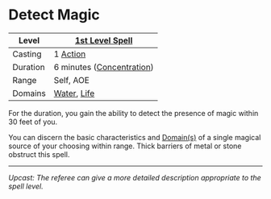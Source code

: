 # Detect Magic

| Level    | [1st Level Spell](1st%20Level%20Spells.md)                                           |
| -------- | ------------------------------------------------------------------------------------ |
| Casting  | 1 [Action](../../../../Game%20Procedures/Action.md)                                  |
| Duration | 6 minutes ([Concentration](../../../Concentration.md))                               |
| Range    | Self, AOE                                                                            |
| Domains  | [Water](../../../Spell%20Domains/Water.md), [Life](../../../Spell%20Domains/Life.md) |

For the duration, you gain the ability to detect the presence of magic within 30 feet of you. 

You can discern the basic characteristics and [Domain(s)](../../../Spell%20Domains/!Domain%20Index.md) of a single magical source of your choosing within range. Thick barriers of metal or stone obstruct this spell.

---
*Upcast: The referee can give a more detailed description appropriate to the spell level.*